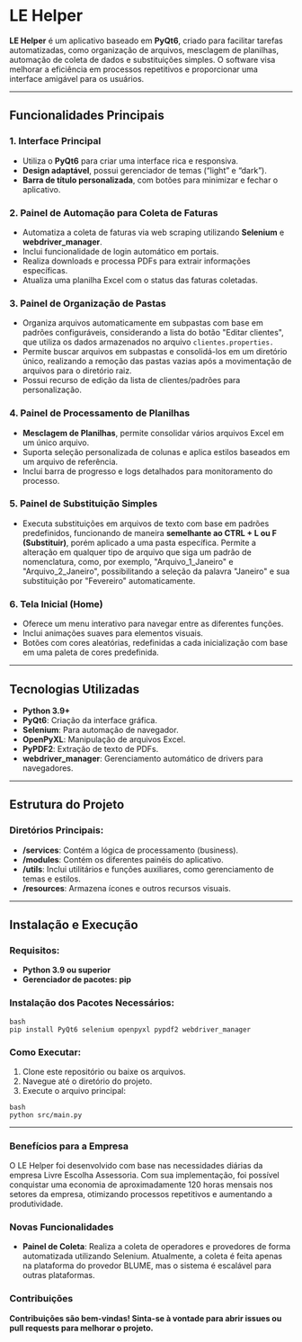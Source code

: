 # LE Helper

**LE Helper** é um aplicativo baseado em **PyQt6**, criado para facilitar tarefas automatizadas, como organização de arquivos, mesclagem de planilhas, automação de coleta de dados e substituições simples. O software visa melhorar a eficiência em processos repetitivos e proporcionar uma interface amigável para os usuários.

---

## Funcionalidades Principais
### 1. Interface Principal
- Utiliza o **PyQt6** para criar uma interface rica e responsiva.
- **Design adaptável**, possui gerenciador de temas (“light” e “dark”).
- **Barra de título personalizada**, com botões para minimizar e fechar o aplicativo.

### 2. Painel de Automação para Coleta de Faturas
- Automatiza a coleta de faturas via web scraping utilizando **Selenium** e **webdriver_manager**.
- Inclui funcionalidade de login automático em portais.
- Realiza downloads e processa PDFs para extrair informações específicas.
- Atualiza uma planilha Excel com o status das faturas coletadas.

### 3. Painel de Organização de Pastas
- Organiza arquivos automaticamente em subpastas com base em padrões configuráveis, considerando a lista do botão "Editar clientes", que utiliza os dados armazenados no arquivo ```clientes.properties.```
- Permite buscar arquivos em subpastas e consolidá-los em um diretório único, realizando a remoção das pastas vazias após a movimentação de arquivos para o diretório raiz.
- Possui recurso de edição da lista de clientes/padrões para personalização.

### 4. Painel de Processamento de Planilhas
- **Mesclagem de Planilhas**, permite consolidar vários arquivos Excel em um único arquivo.
- Suporta seleção personalizada de colunas e aplica estilos baseados em um arquivo de referência.
- Inclui barra de progresso e logs detalhados para monitoramento do processo.

### 5. Painel de Substituição Simples
- Executa substituições em arquivos de texto com base em padrões predefinidos, funcionando de maneira **semelhante ao CTRL + L ou F (Substituir)**, porém aplicado a uma pasta específica. Permite a alteração em qualquer tipo de arquivo que siga um padrão de nomenclatura, como, por exemplo, "Arquivo_1_Janeiro" e "Arquivo_2_Janeiro", possibilitando a seleção da palavra "Janeiro" e sua substituição por "Fevereiro" automaticamente.

### 6. Tela Inicial (Home)
- Oferece um menu interativo para navegar entre as diferentes funções.
- Inclui animações suaves para elementos visuais.
- Botões com cores aleatórias, redefinidas a cada inicialização com base em uma paleta de cores predefinida.

---

## Tecnologias Utilizadas
- **Python 3.9+**
- **PyQt6**: Criação da interface gráfica.
- **Selenium**: Para automação de navegador.
- **OpenPyXL**: Manipulação de arquivos Excel.
- **PyPDF2**: Extração de texto de PDFs.
- **webdriver_manager**: Gerenciamento automático de drivers para navegadores.

---

## Estrutura do Projeto
### Diretórios Principais:

- **/services**: Contém a lógica de processamento (business).
- **/modules**: Contém os diferentes painéis do aplicativo.
- **/utils**: Inclui utilitários e funções auxiliares, como gerenciamento de temas e estilos.
- **/resources**: Armazena ícones e outros recursos visuais.

---

## Instalação e Execução
### Requisitos:
- **Python 3.9 ou superior**
- **Gerenciador de pacotes: pip**

### Instalação dos Pacotes Necessários:
```
bash
pip install PyQt6 selenium openpyxl pypdf2 webdriver_manager
```

### Como Executar:
1. Clone este repositório ou baixe os arquivos.
2. Navegue até o diretório do projeto.
3. Execute o arquivo principal:
```
bash
python src/main.py
```

---

### Benefícios para a Empresa
O LE Helper foi desenvolvido com base nas necessidades diárias da empresa Livre Escolha Assessoria. Com sua implementação, foi possível conquistar uma economia de aproximadamente 120 horas mensais nos setores da empresa, otimizando processos repetitivos e aumentando a produtividade.

### Novas Funcionalidades
- **Painel de Coleta**: Realiza a coleta de operadores e provedores de forma automatizada utilizando Selenium. Atualmente, a coleta é feita apenas na plataforma do provedor BLUME, mas o sistema é escalável para outras plataformas.

### Contribuições
**Contribuições são bem-vindas! Sinta-se à vontade para abrir issues ou pull requests para melhorar o projeto.**
